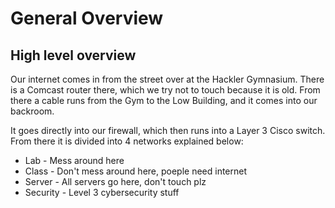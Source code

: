 # General Overview

## High level overview
Our internet comes in from the street over at the Hackler Gymnasium. There is a Comcast router there, which we try not to touch because it is old. From there a cable runs from the Gym to the Low Building, and it comes into our backroom.

It goes directly into our firewall, which then runs into a Layer 3 Cisco switch. From there it is divided into 4 networks explained below:

- Lab - Mess around here
- Class - Don't mess around here, poeple need internet
- Server - All servers go here, don't touch plz
- Security - Level 3 cybersecurity stuff